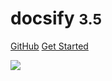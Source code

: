 <!-- _coverpage.md -->

# docsify <small>3.5</small>

[GitHub](https://github.com/yunchin996/docsify-cli)
[Get Started](#mydocsify)

<!-- 背景图片 -->

![](https://w.wallhaven.cc/full/e7/wallhaven-e7qkjk.png)

<!-- 背景色 -->

<!-- ![color](#f0f0f0) -->
